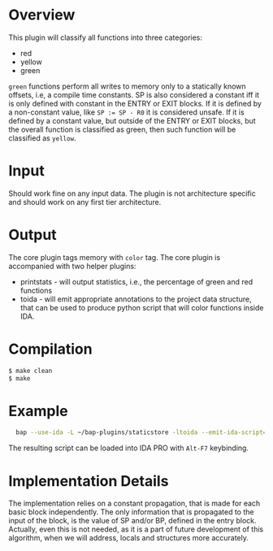 # Overview

This plugin will classify all functions into three categories:

- red
- yellow
- green

`green` functions perform all writes to memory only to a statically
known offsets, i.e, a compile time constants. SP is also considered a
constant iff it is only defined with constant in the ENTRY or EXIT
blocks. If it is defined by a non-constant value, like `SP := SP - R0`
it is considered unsafe. If it is defined by a constant value, but
outside of the ENTRY or EXIT blocks, but the overall function is
classified as green, then such function will be classified as
`yellow`.

# Input

Should work fine on any input data. The plugin is not architecture
specific and should work on any first tier architecture.


# Output

The core plugin tags memory with `color` tag. The core plugin is
accompanied with two helper plugins:
- printstats - will output statistics, i.e., the percentage of green
  and red functions
- toida - will emit appropriate annotations to the project data
  structure, that can be used to produce python script that will color
  functions inside IDA.

# Compilation
```sh
$ make clean
$ make
```

# Example
```sh
  bap --use-ida -L ~/bap-plugins/staticstore -ltoida --emit-ida-script=color.py 1241.exe
```

The resulting script can be loaded into IDA PRO with `Alt-F7` keybinding.

# Implementation Details

The implementation relies on a constant propagation, that is made for
each basic block independently. The only information that is
propagated to the input of the block, is the value of SP and/or BP,
defined in the entry block. Actually, even this is not needed, as it is
a part of future development of this algorithm, when we will address,
locals and structures more accurately.

